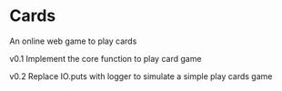 # Cards
An online web game to play cards

v0.1
Implement the core function to play card game

v0.2
Replace IO.puts with logger to simulate a simple play cards game

